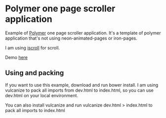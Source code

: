 # Polymer one page scroller application

Example of [Polymer](https://www.polymer-project.org) one page scroller application.
It's a template of polymer application that's not using neon-animated-pages or iron-pages.

I am using [iscroll](iscrolljs.com) for scroll.

Demo [here](http://sgoran.github.io/polymer-spa)

## Using and packing

If you want to use this example, download and run bower install.
I am using vulcanize to pack all imports from dev.html to index.html, 
so you can use dev.html on your local environment.

You can also install vulcanize and run vulcanize dev.html > index.html to pack all imports to index.html
